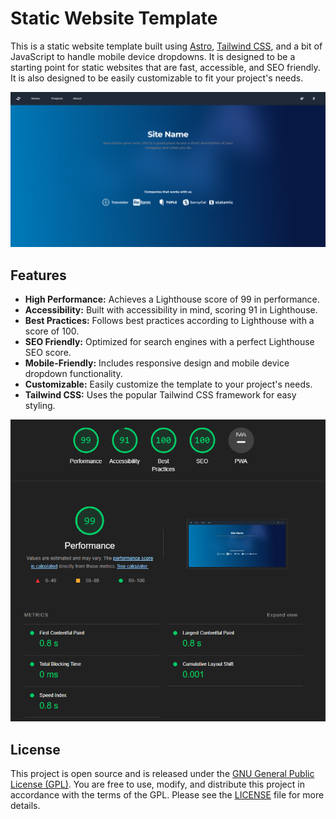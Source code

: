 # Static Website Template

This is a static website template built using [Astro](https://astro.build/), [Tailwind CSS](https://tailwindcss.com/), and a bit of JavaScript to handle mobile device dropdowns. It is designed to be a starting point for static websites that are fast, accessible, and SEO friendly. It is also designed to be easily customizable to fit your project's needs.

![Website Preview](public/preview.png)

## Features

- **High Performance:** Achieves a Lighthouse score of 99 in performance.
- **Accessibility:** Built with accessibility in mind, scoring 91 in Lighthouse.
- **Best Practices:** Follows best practices according to Lighthouse with a score of 100.
- **SEO Friendly:** Optimized for search engines with a perfect Lighthouse SEO score.
- **Mobile-Friendly:** Includes responsive design and mobile device dropdown functionality.
- **Customizable:** Easily customize the template to your project's needs.
- **Tailwind CSS:** Uses the popular Tailwind CSS framework for easy styling.

![Lighthouse Score](public/SPT-performance.png)

## License

This project is open source and is released under the [GNU General Public License (GPL)](LICENSE). You are free to use, modify, and distribute this project in accordance with the terms of the GPL. Please see the [LICENSE](LICENSE) file for more details.
